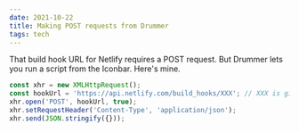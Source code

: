 ```yaml
---
date: 2021-10-22
title: Making POST requests from Drummer
tags: tech
---
```


That build hook URL for Netlify requires a POST request. But Drummer lets you run a script from the Iconbar. Here's mine.

```js
const xhr = new XMLHttpRequest();
const hookUrl = 'https://api.netlify.com/build_hooks/XXX'; // XXX is given to you by Netlify
xhr.open('POST', hookUrl, true);
xhr.setRequestHeader('Content-Type', 'application/json');
xhr.send(JSON.stringify({}));
```
